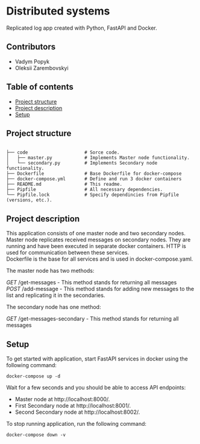 # Distributed systems

Replicated log app created with Python, FastAPI and Docker.

## Contributors

- Vadym Popyk
- Oleksii Zarembovskyi

## Table of contents
* [Project structure](#project-structure)
* [Project description](#project-description)
* [Setup](#setup)


## Project structure
```

├── code                     # Sorce code.
│   ├── master.py            # Implements Master node functionality.
│   └── secondary.py         # Implements Secondary node functionality.
├── Dockerfile               # Base Dockerfile for docker-compose 
├── docker-compose.yml       # Define and run 3 docker containers
├── README.md                # This readme.
├── Pipfile                  # All necessary dependencies.
└── Pipfile.lock             # Specify dependincies from Pipfile (versions, etc.).
```

## Project description

This application consists of one master node and two secondary nodes. 
Master node replicates received messages on secondary nodes.
They are running and have been executed in separate docker containers. 
HTTP is used for communication between these services.  
Dockerfile is the base for all services and is used in docker-compose.yaml.

The master node has two methods:

*GET* /get-messages - This method stands for returning all messages\
*POST* /add-message - This method stands for adding new messages to the list and replicating it in the secondaries.

The secondary node has one method:

*GET* /get-messages-secondary  - This method stands for returning all messages

## Setup

To get started with application, start FastAPI services in docker using the following command:

    docker-compose up -d

Wait for a few seconds and you should be able to access API endpoints:

- Master node at  http://localhost:8000/.
- First Secondary node at  http://localhost:8001/.
- Second Secondary node at  http://localhost:8002/.

To stop running application, run the following command:

    docker-compose down -v
